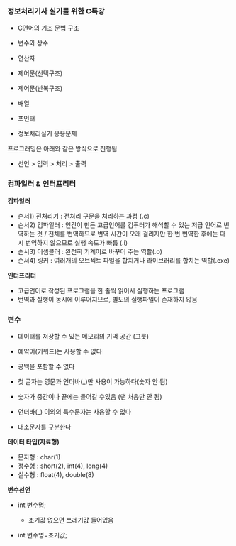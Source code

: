 ### 정보처리기사 실기를 위한 C특강

- C언어의 기초 문법 구조
- 변수와 상수
- 연산자
- 제어문(선택구조)
- 제어문(반복구조)
- 배열
- 포인터

- 정보처리실기 응용문제



프로그래밍은 아래와 같은 방식으로 진행됨

- 선언 > 입력 > 처리 > 출력



### 컴파일러 & 인터프리터



**컴파일러**

- 순서1) 전처리기 : 전처리 구문을 처리하는 과정 (.c)
- 순서2) 컴파일러 : 인간이 만든 고급언어를 컴퓨터가 해석할 수 있는 저급 언어로 번역하는 것 / 전체를 번역하므로 번역 시간이 오래 걸리지만 한 번 번역한 후에는 다시 번역하지 않으므로 실행 속도가 빠름 (.i) 
- 순서3) 어셈블러 : 완전히 기계어로 바꾸어 주는 역할(.o)
- 순서4) 링커 : 여러개의 오브젝트 파일을 합치거나 라이브러리를 합치는 역할(.exe)



**인터프리터**

- 고급언어로 작성된 프로그램을 한 줄씩 읽어서 실행하는 프로그램
- 번역과 실행이 동시에 이루어지므로, 별도의 실행파일이 존재하지 않음



### 변수

- 데이터를 저장할 수 있는 메모리의 기억 공간 (그릇)

- 예약어(키워드)는 사용할 수 없다

- 공백을 포함할 수 없다

- 첫 글자는 영문과 언더바(_)만 사용이 가능하다(숫자 안 됨)

- 숫자가 중간이나 끝에는 들어갈 수있음 (맨 처음만 안 됨)

- 언더바(_) 이외의 특수문자는 사용할 수 없다

- 대소문자를 구분한다

  

**데이터 타입(자료형)**

- 문자형 : char(1)
- 정수형 : short(2), int(4), long(4)
- 실수형 : float(4), double(8)



**변수선언**

- int 변수명;
  - 초기값 없으면 쓰레기값 들어있음

- int 변수명=초기값;



